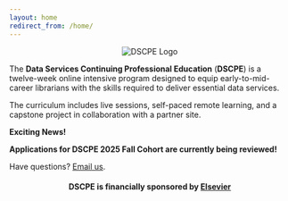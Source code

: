 ```yaml
---
layout: home
redirect_from: /home/
---
```


<p align="center"><img src="/images/logos/dscpelogo_horizontal_small.png" alt="DSCPE Logo"></p>

The **Data Services Continuing Professional Education** (**DSCPE**) is a twelve-week online intensive program designed to equip early-to-mid-career librarians with the skills required to deliver essential data services.

The curriculum includes live sessions, self-paced remote learning, and a capstone project in collaboration with a partner site.


**Exciting News!**

**Applications for DSCPE 2025 Fall Cohort are currently being reviewed!**

Have questions? [Email us](mailto:dscpe.info@gmail.com).


<h4><b><p align="center"> DSCPE is financially sponsored by <a href="https://www.elsevier.com/librarian/library-connect-academy#3-data-management-course" target="_blank">Elsevier</a></p>
